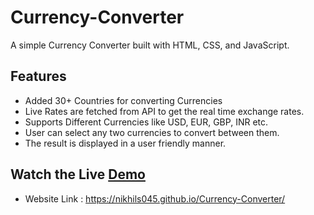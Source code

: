 # Currency-Converter

A simple Currency Converter built with HTML, CSS, and JavaScript.

## Features
- Added 30+ Countries for converting Currencies
- Live Rates are fetched from API to get the real time exchange rates.
- Supports Different Currencies like USD, EUR, GBP, INR etc.
- User can select any two currencies to convert between them.
- The result is displayed in a user friendly manner.

## Watch the Live [Demo](https://nikhils045.github.io/Currency-Converter/)

- Website Link : https://nikhils045.github.io/Currency-Converter/
